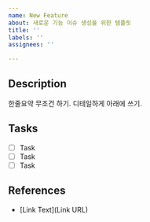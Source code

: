 ```yaml
---
name: New Feature
about: 새로운 기능 이슈 생성을 위한 템플릿
title: ''
labels: ''
assignees: ''

---
```


## Description

한줄요약 무조건 하기.
디테일하게 아래에 쓰기.

## Tasks

- [ ] Task
- [ ] Task
- [ ] Task

## References

- [Link Text](Link URL)
